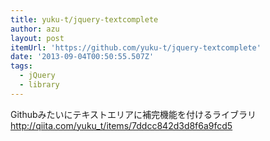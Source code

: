 ```yaml
---
title: yuku-t/jquery-textcomplete
author: azu
layout: post
itemUrl: 'https://github.com/yuku-t/jquery-textcomplete'
date: '2013-09-04T00:50:55.507Z'
tags:
  - jQuery
  - library
---
```

Githubみたいにテキストエリアに補完機能を付けるライブラリ
http://qiita.com/yuku_t/items/7ddcc842d3d8f6a9fcd5
